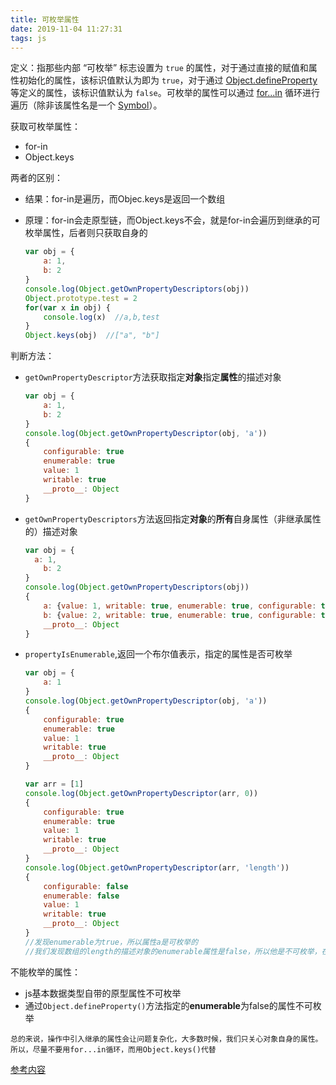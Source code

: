 ```yaml
---
title: 可枚举属性
date: 2019-11-04 11:27:31
tags: js
---
```


定义：指那些内部 “可枚举” 标志设置为 `true` 的属性，对于通过直接的赋值和属性初始化的属性，该标识值默认为即为 `true`，对于通过 [Object.defineProperty](https://developer.mozilla.org/zh-CN/docs/Web/JavaScript/Reference/Global_Objects/Object/defineProperty) 等定义的属性，该标识值默认为 `false`。可枚举的属性可以通过 [for...in](https://developer.mozilla.org/zh-CN/docs/Web/JavaScript/Reference/Statements/for...in) 循环进行遍历（除非该属性名是一个 [Symbol](https://developer.mozilla.org/zh-CN/docs/Web/JavaScript/Reference/Global_Objects/Symbol)）。

获取可枚举属性：

+ for-in
+ Object.keys

两者的区别：

+ 结果：for-in是遍历，而Objec.keys是返回一个数组

+ 原理：for-in会走原型链，而Object.keys不会，就是for-in会遍历到继承的可枚举属性，后者则只获取自身的

  ```js
  var obj = {
      a: 1,
      b: 2
  }
  console.log(Object.getOwnPropertyDescriptors(obj))
  Object.prototype.test = 2
  for(var x in obj) {
      console.log(x)  //a,b,test
  }
  Object.keys(obj)  //["a", "b"]
  ```

  

判断方法：

+ `getOwnPropertyDescriptor`方法获取指定**对象**指定**属性**的描述对象

  ```js
  var obj = {
      a: 1,
      b: 2
  }
  console.log(Object.getOwnPropertyDescriptor(obj, 'a'))
  {
      configurable: true
      enumerable: true
      value: 1
      writable: true
      __proto__: Object
  }
  ```

  

+ `getOwnPropertyDescriptors`方法返回指定**对象**的**所有**自身属性（非继承属性的）描述对象

  ```js
  var obj = {
  	a: 1,
      b: 2
  }
  console.log(Object.getOwnPropertyDescriptors(obj))
  {
      a: {value: 1, writable: true, enumerable: true, configurable: true}
      b: {value: 2, writable: true, enumerable: true, configurable: true}
      __proto__: Object
  }
  ```

  

+ `propertyIsEnumerable`,返回一个布尔值表示，指定的属性是否可枚举

  ```js
  var obj = {
      a: 1
  }
  console.log(Object.getOwnPropertyDescriptor(obj, 'a'))
  {
      configurable: true
      enumerable: true
      value: 1
      writable: true
      __proto__: Object
  }
  
  var arr = [1]
  console.log(Object.getOwnPropertyDescriptor(arr, 0))
  {
      configurable: true
      enumerable: true
      value: 1
      writable: true
      __proto__: Object
  }
  console.log(Object.getOwnPropertyDescriptor(arr, 'length'))
  {
      configurable: false
      enumerable: false
      value: 1
      writable: true
      __proto__: Object
  }
  //发现enumerable为true，所以属性a是可枚举的
  //我们发现数组的length的描述对象的enumerable属性是false，所以他是不可枚举，在for-in遍历的时候，遍历不到，类似的还有对象原型的toSring方法
  ```

  

不能枚举的属性：

+ js基本数据类型自带的原型属性不可枚举
+ 通过`Object.defineProperty()`方法指定的**enumerable**为false的属性不可枚举

`总的来说，操作中引入继承的属性会让问题复杂化，大多数时候，我们只关心对象自身的属性。所以，尽量不要用for...in循环，而用Object.keys()代替`

[参考内容](https://developer.mozilla.org/zh-CN/docs/Web/JavaScript/Reference/Statements/for...in)

